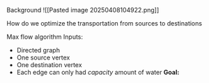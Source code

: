 
Background
![[Pasted image 20250408104922.png]]

How do we optimize the transportation from sources to destinations

Max flow algorithm
Inputs: 
- Directed graph
- One source vertex
- One destination vertex
- Each edge can only had *capacity* amount of water
**Goal:** 